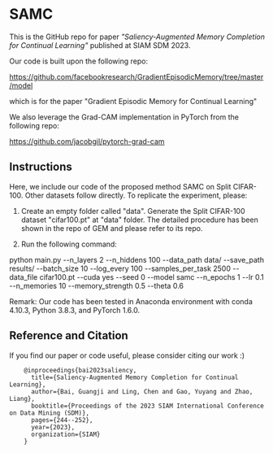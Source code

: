 # SAMC
This is the GitHub repo for paper *"Saliency-Augmented Memory Completion for Continual Learning"* published at SIAM SDM 2023.

Our code is built upon the following repo:

https://github.com/facebookresearch/GradientEpisodicMemory/tree/master/model

which is for the paper "Gradient Episodic Memory for Continual Learning"


We also leverage the Grad-CAM implementation in PyTorch from the following repo:

https://github.com/jacobgil/pytorch-grad-cam


## Instructions

Here, we include our code of the proposed method SAMC on Split CIFAR-100. Other datasets follow directly. To replicate the experiment, please:

1. Create an empty folder called "data". Generate the Split CIFAR-100 dataset "cifar100.pt" at "data" folder. The detailed procedure has been shown in the repo of GEM and please refer to its repo. 

2. Run the following command: 

python main.py --n_layers 2 --n_hiddens 100 --data_path data/ --save_path results/ --batch_size 10 --log_every 100 --samples_per_task 2500 --data_file cifar100.pt --cuda yes --seed 0 --model samc --n_epochs 1 --lr 0.1 --n_memories 10 --memory_strength 0.5 --theta 0.6

Remark: Our code has been tested in Anaconda environment with conda 4.10.3, Python 3.8.3, and PyTorch 1.6.0.

## Reference and Citation

If you find our paper or code useful, please consider citing our work :)

        @inproceedings{bai2023saliency,
          title={Saliency-Augmented Memory Completion for Continual Learning},
          author={Bai, Guangji and Ling, Chen and Gao, Yuyang and Zhao, Liang},
          booktitle={Proceedings of the 2023 SIAM International Conference on Data Mining (SDM)},
          pages={244--252},
          year={2023},
          organization={SIAM}
        }
